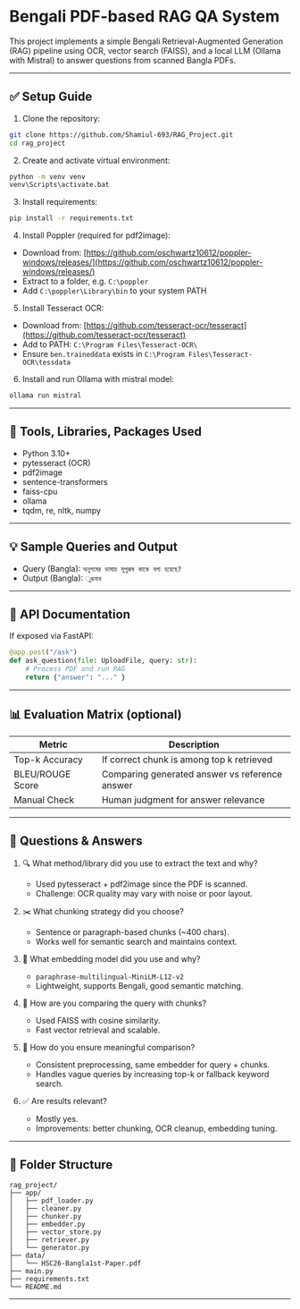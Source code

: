 
# Bengali PDF-based RAG QA System

This project implements a simple Bengali Retrieval-Augmented Generation (RAG) pipeline using OCR, vector search (FAISS), and a local LLM (Ollama with Mistral) to answer questions from scanned Bangla PDFs.

---

## ✅ Setup Guide

1. Clone the repository:

```bash
git clone https://github.com/Shamiul-693/RAG_Project.git
cd rag_project
```

2. Create and activate virtual environment:

```bash
python -m venv venv
venv\Scripts\activate.bat
```

3. Install requirements:

```bash
pip install -r requirements.txt
```

4. Install Poppler (required for pdf2image):

- Download from: [https://github.com/oschwartz10612/poppler-windows/releases/](https://github.com/oschwartz10612/poppler-windows/releases/)
- Extract to a folder, e.g. `C:\poppler`
- Add `C:\poppler\Library\bin` to your system PATH

5. Install Tesseract OCR:

- Download from: [https://github.com/tesseract-ocr/tesseract](https://github.com/tesseract-ocr/tesseract)
- Add to PATH: `C:\Program Files\Tesseract-OCR\`
- Ensure `ben.traineddata` exists in `C:\Program Files\Tesseract-OCR\tessdata`

6. Install and run Ollama with mistral model:

```bash
ollama run mistral
```

---

## 🧰 Tools, Libraries, Packages Used

- Python 3.10+
- pytesseract (OCR)
- pdf2image
- sentence-transformers
- faiss-cpu
- ollama
- tqdm, re, nltk, numpy

---

## 💡 Sample Queries and Output

- Query (Bangla): `অনুপমের ভাষায় সুপুরুষ কাকে বলা হয়েছে?`
- Output (Bangla): `ুম্ভনাথ `

---

## 📡 API Documentation 

If exposed via FastAPI:

```python
@app.post("/ask")
def ask_question(file: UploadFile, query: str):
    # Process PDF and run RAG
    return {"answer": "..." }
```

---

## 📊 Evaluation Matrix (optional)

| Metric           | Description                                    |
| ---------------- | ---------------------------------------------- |
| Top-k Accuracy   | If correct chunk is among top k retrieved      |
| BLEU/ROUGE Score | Comparing generated answer vs reference answer |
| Manual Check     | Human judgment for answer relevance            |

---

## 🤔 Questions & Answers

1. 🔍 What method/library did you use to extract the text and why?

   - Used pytesseract + pdf2image since the PDF is scanned.
   - Challenge: OCR quality may vary with noise or poor layout.

2. ✂️ What chunking strategy did you choose?

   - Sentence or paragraph-based chunks (\~400 chars).
   - Works well for semantic search and maintains context.

3. 🧠 What embedding model did you use and why?

   - `paraphrase-multilingual-MiniLM-L12-v2`
   - Lightweight, supports Bengali, good semantic matching.

4. 📌 How are you comparing the query with chunks?

   - Used FAISS with cosine similarity.
   - Fast vector retrieval and scalable.

5. 🔎 How do you ensure meaningful comparison?

   - Consistent preprocessing, same embedder for query + chunks.
   - Handles vague queries by increasing top-k or fallback keyword search.

6. ✅ Are results relevant?

   - Mostly yes.
   - Improvements: better chunking, OCR cleanup, embedding tuning.

---

## 📂 Folder Structure

```
rag_project/
├── app/
│   ├── pdf_loader.py
│   ├── cleaner.py
│   ├── chunker.py
│   ├── embedder.py
│   ├── vector_store.py
│   ├── retriever.py
│   └── generator.py
├── data/
│   └── HSC26-Bangla1st-Paper.pdf
├── main.py
├── requirements.txt
└── README.md
```

---


